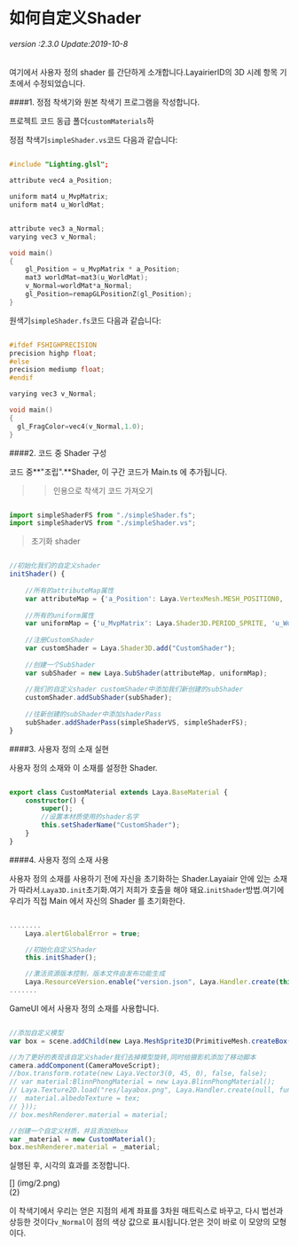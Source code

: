 # 如何自定义Shader

###### *version :2.3.0   Update:2019-10-8*

여기에서 사용자 정의 shader 를 간단하게 소개합니다.LayairierID의 3D 시례 항목 기초에서 수정되었습니다.

####1. 정점 착색기와 원본 착색기 프로그램을 작성합니다.

프로젝트 코드 동급 폴더`customMaterials`하

정점 착색기`simpleShader.vs`코드 다음과 같습니다:


```c++

#include "Lighting.glsl";

attribute vec4 a_Position;

uniform mat4 u_MvpMatrix;
uniform mat4 u_WorldMat;


attribute vec3 a_Normal;
varying vec3 v_Normal;

void main()
{
	gl_Position = u_MvpMatrix * a_Position;
	mat3 worldMat=mat3(u_WorldMat);
	v_Normal=worldMat*a_Normal;
	gl_Position=remapGLPositionZ(gl_Position);
}
```


원색기`simpleShader.fs`코드 다음과 같습니다:


```c++

#ifdef FSHIGHPRECISION
precision highp float;
#else
precision mediump float;
#endif

varying vec3 v_Normal;

void main()
{	
  gl_FragColor=vec4(v_Normal,1.0);
}
```


####2. 코드 중 Shader 구성

코드 중**"조립".**Shader, 이 구간 코드가 Main.ts 에 추가됩니다.

>> 인용으로 착색기 코드 가져오기


```typescript

import simpleShaderFS from "./simpleShader.fs";
import simpleShaderVS from "./simpleShader.vs";
```


> 초기화 shader


```typescript

//初始化我们的自定义shader
initShader() {
    
    //所有的attributeMap属性
    var attributeMap = {'a_Position': Laya.VertexMesh.MESH_POSITION0, 'a_Normal': Laya.VertexMesh.MESH_NORMAL0};
    
    //所有的uniform属性
    var uniformMap = {'u_MvpMatrix': Laya.Shader3D.PERIOD_SPRITE, 'u_WorldMat': Laya.Shader3D.PERIOD_SPRITE};
    
    //注册CustomShader 
    var customShader = Laya.Shader3D.add("CustomShader");
    
    //创建一个SubShader
    var subShader = new Laya.SubShader(attributeMap, uniformMap);
    
    //我们的自定义shader customShader中添加我们新创建的subShader
    customShader.addSubShader(subShader);
    
    //往新创建的subShader中添加shaderPass
    subShader.addShaderPass(simpleShaderVS, simpleShaderFS);
}
```


####3. 사용자 정의 소재 실현

사용자 정의 소재와 이 소재를 설정한 Shader.


```typescript

export class CustomMaterial extends Laya.BaseMaterial {
    constructor() {
        super();
        //设置本材质使用的shader名字
        this.setShaderName("CustomShader");
    }
}
```


####4. 사용자 정의 소재 사용

사용자 정의 소재를 사용하기 전에 자신을 초기화하는 Shader.Layaiair 안에 있는 소재가 따라서.`Laya3D.init`초기화.여기 저희가 호출을 해야 돼요.`initShader`방법.여기에 우리가 직접 Main 에서 자신의 Shader 를 초기화한다.


```typescript

........	
	Laya.alertGlobalError = true;

	//初始化自定义Shader
    this.initShader();

    //激活资源版本控制，版本文件由发布功能生成
    Laya.ResourceVersion.enable("version.json", Laya.Handler.create(this, this.onVersionLoaded), Laya.ResourceVersion.FILENAME_VERSION);
.......
```


GameUI 에서 사용자 정의 소재를 사용합니다.


```typescript

//添加自定义模型
var box = scene.addChild(new Laya.MeshSprite3D(PrimitiveMesh.createBox(1, 1, 1)));

//为了更好的表现该自定义shader我们去掉模型旋转,同时给摄影机添加了移动脚本
camera.addComponent(CameraMoveScript);
//box.transform.rotate(new Laya.Vector3(0, 45, 0), false, false);
// var material:BlinnPhongMaterial = new Laya.BlinnPhongMaterial();
// Laya.Texture2D.load("res/layabox.png", Laya.Handler.create(null, function(tex) {
// 	material.albedoTexture = tex;
// }));
// box.meshRenderer.material = material;

//创建一个自定义材质，并且添加给box
var _material = new CustomMaterial();
box.meshRenderer.material = _material;
```


실행된 후, 시각의 효과를 조정합니다.

[] (img/2.png)<br>(2)

이 착색기에서 우리는 얻은 지점의 세계 좌표를 3차원 매트릭스로 바꾸고, 다시 법선과 상등한 것이다`v_Normal`이 점의 색상 값으로 표시됩니다.얻은 것이 바로 이 모양의 모형이다.